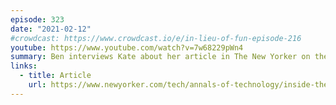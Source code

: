 ```yaml
---
episode: 323
date: "2021-02-12"
#crowdcast: https://www.crowdcast.io/e/in-lieu-of-fun-episode-216
youtube: https://www.youtube.com/watch?v=7w68229pWn4
summary: Ben interviews Kate about her article in The New Yorker on the Facebook Oversight Board
links:
  - title: Article
    url: https://www.newyorker.com/tech/annals-of-technology/inside-the-making-of-facebooks-supreme-court
---
```

